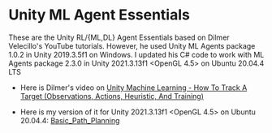 # Unity ML Agent Essentials

These are the Unity RL/{ML,DL} Agent Essentials based on Dilmer Velecillo's YouTube tutorials. However, he used Unity ML Agents package 1.0.2 in Unity 2019.3.5f1 <DX11> on Windows. I updated his C# code to work with ML Agents package 2.3.0 in Unity 2021.3.13f1 <OpenGL 4.5> on Ubuntu 20.04.4 LTS

- Here is Dilmer's video on [Unity Machine Learning - How To Track A Target (Observations, Actions, Heuristic, And Training)](https://youtu.be/Gpesx2-TCuA)

- Here is my version of it for Unity 2021.3.13f1 <OpenGL 4.5> on Ubuntu 20.04.4: [Basic_Path_Planning](Basic_Path_Finding)

